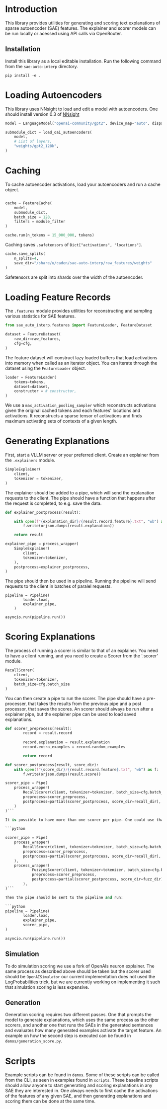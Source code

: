 # Introduction

This library provides utilities for generating and scoring text explanations of sparse autoencoder (SAE) features. The explainer and scorer models can be run locally or acessed using API calls via OpenRouter.

## Installation

Install this library as a local editable installation. Run the following command from the `sae-auto-interp` directory. 

```pip install -e .```

# Loading Autoencoders

This library uses NNsight to load and edit a model with autoencoders. One should install version 0.3 of [NNsight](https://github.com/ndif-team/nnsight/tree/0.3) 

```python
model = LanguageModel("openai-community/gpt2", device_map="auto", dispatch=True)

submodule_dict = load_oai_autoencoders(
    model, 
    # List of layers,
    "weights/gpt2_128k",
)
```

# Caching

To cache autoencoder activations, load your autoencoders and run a cache object. 

```python

cache = FeatureCache(
    model, 
    submodule_dict, 
    batch_size = 128,
    filters = module_filter
)

cache.run(n_tokens = 15_000_000, tokens)
```

Caching saves `.safetensors` of `Dict["activations", "locations"]`. 

```python
cache.save_splits(
    n_splits=4, 
    save_dir="/share/u/caden/sae-auto-interp/raw_features/weights"
)
```

Safetensors are split into shards over the width of the autoencoder.

# Loading Feature Records

The `.features` module provides utilities for reconstructing and sampling various statistics for SAE features. 

```python 
from sae_auto_interp.features import FeatureLoader, FeatureDataset

dataset = FeatureDataset(
    raw_dir=raw_features,
    cfg=cfg,
)
```

The feature dataset will construct lazy loaded buffers that load activations into memory when called as an iterator object. You can iterate through the dataset using the `FeatureLoader` object.

```python
loader = FeatureLoader(
    tokens=tokens,
    dataset=dataset,
    constructor = # constructor,
)
```

We use a `max_activation_pooling_sampler` which reconstructs activations given the original cached tokens and each features' locations and activations. It reconstructs a sparse tensor of activations and finds maximum activating sets of contexts of a given length.

# Generating Explanations

First, start a VLLM server or your preferred client. Create an explainer from the `.explainers` module. 

```python
SimpleExplainer(
    client, 
    tokenizer = tokenizer, 
)
```

The explainer should be added to a pipe, which will send the explanation requests to the client. The pipe should have a function that happens after the request is completed, to e.g. save the data.

```python
def explainer_postprocess(result):

    with open(f"{explanation_dir}/{result.record.feature}.txt", "wb") as f:
        f.write(orjson.dumps(result.explanation))

    return result

explainer_pipe = process_wrapper(
    SimpleExplainer(
        client, 
        tokenizer=tokenizer,
    ),
    postprocess=explainer_postprocess,
)
```
The pipe should then be used in a pipeline. Running the pipeline will send requests to the client in batches of paralel requests.

```
pipeline = Pipeline(
        loader.load,
        explainer_pipe,
    )

asyncio.run(pipeline.run())
```


# Scoring Explanations

The process of running a scorer is similar to that of an explainer. You need to have a client running, and you need to create a Scorer from the '.scorer' module.

```python
RecallScorer(
    client,
    tokenizer=tokenizer,
    batch_size=cfg.batch_size
)
```
You can then create a pipe to run the scorer. The pipe should have a pre-processer, that takes the results from the previous pipe and a post processor, that saves the scores. An scorer should always be run after a explainer pipe, but the explainer pipe can be used to load saved explanations. 
```python
def scorer_preprocess(result):
        record = result.record
        
        record.explanation = result.explanation
        record.extra_examples = record.random_examples

        return record

def scorer_postprocess(result, score_dir):
    with open(f"{score_dir}/{result.record.feature}.txt", "wb") as f:
        f.write(orjson.dumps(result.score))

scorer_pipe = Pipe(
    process_wrapper(
        RecallScorer(client, tokenizer=tokenizer, batch_size=cfg.batch_size),
        preprocess=scorer_preprocess,
        postprocess=partial(scorer_postprocess, score_dir=recall_dir),
    )
)```

It is possible to have more than one scorer per pipe. One could use that to run fuzzing and detection together:

```python

scorer_pipe = Pipe(
    process_wrapper(
        RecallScorer(client, tokenizer=tokenizer, batch_size=cfg.batch_size),
        preprocess=scorer_preprocess,
        postprocess=partial(scorer_postprocess, score_dir=recall_dir),
    ),
    process_wrapper(
            FuzzingScorer(client, tokenizer=tokenizer, batch_size=cfg.batch_size),
            preprocess=scorer_preprocess,
            postprocess=partial(scorer_postprocess, score_dir=fuzz_dir),
        ),
)```

Then the pipe should be sent to the pipeline and run:

```python
pipeline = Pipeline(
        loader.load,
        explainer_pipe,
        scorer_pipe,
)

asyncio.run(pipeline.run())
```

## Simulation

To do simulation scoring we use a fork of OpenAIs neuron explainer. The same process as described above should be taken but the scorer used should be `OpenAISimulator` our current implementation does not used the LogProbabilities trick, but we are currently working on implementing it such that simulation scoring is less expensive.

## Generation

Generation scoring requires two different passes. One that prompts the model to generate explanations, which uses the same process as the other scorers, and another one that runs the SAEs in the generated sentences and evaluates how many generated examples activate the target feature. An example on how the second step is executed can be found in `demos/generation_score.py`.

# Scripts

Example scripts can be found in `demos`. Some of these scripts can be called from the CLI, as seen in examples found in `scripts`. These baseline scripts should allow anyone to start generating and scoring explanations in any SAE they are interested in. One always needs to first cache the activations of the features of any given SAE, and then generating explanations and scoring them can be done at the same time.

